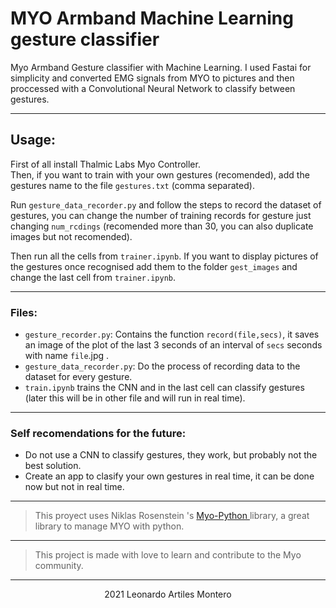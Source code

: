 
# MYO Armband Machine Learning gesture classifier
Myo Armband Gesture classifier with Machine Learning. I used Fastai for simplicity and converted EMG signals from MYO to pictures and then proccessed with a Convolutional Neural Network to classify between gestures.

----  
## Usage:
First of all install Thalmic Labs Myo Controller.  
Then, if you want to train with your own gestures (recomended), add the gestures name to the file `gestures.txt` (comma separated).  

Run `gesture_data_recorder.py` and follow the steps to record the dataset of gestures, you can change the number of training records for gesture just changing `num_rcdings` (recomended more than 30, you can also duplicate images but not recomended).  

Then run all the cells from `trainer.ipynb`. If you want to display pictures of the gestures once recognised add them to the folder `gest_images` and change the last cell from `trainer.ipynb`. 

----
### Files:
 - `gesture_recorder.py`: Contains the function ```record(file,secs)```, it saves an image of the plot of the last 3 seconds of an interval of `secs` seconds with name `file`.jpg .
 - `gesture_data_recorder.py`: Do the process of recording data to the dataset for every gesture.
 - `train.ipynb` trains the CNN and in the last cell can classify gestures (later this will be in other file and will run in real time).

---
### Self recomendations for the future:
  - Do not use a CNN to classify gestures, they work, but probably not the best solution.
  - Create an app to clasify your own gestures in real time, it can be done now but not in real time.


---
>This proyect uses  Niklas Rosenstein 's [ Myo-Python ](https://github.com/NiklasRosenstein/myo-python) library, a great library to manage MYO with python.  
---
>This project is made with love to learn and contribute to the Myo community.

----

<p align="center">2021 Leonardo Artiles Montero</p>
